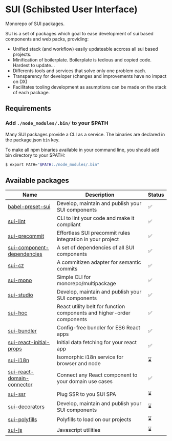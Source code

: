 # SUI (Schibsted User Interface)

Monorepo of SUI packages.

SUI is a set of packages which goal to ease development of sui based components and web packs, providing:
* Unified stack (and workflow) easily updateable accross all sui based projects.
* Minification of boilerplate. Boilerplate is tedious and copied code. Hardest to update...
* Differents tools and services that solve only one problem each.
* Transparency for developer (changes and improvements have no impact on DX)
* Facilitates tooling development as asumptions can be made on the stack of each package.

## Requirements

### Add `./node_modules/.bin/` to your $PATH
Many SUI packages provide a CLI as a service. The binaries are declared in the package.json `bin` key.

To make all npm binaries available in your command line, you should add bin directory to your $PATH:

```sh
$ export PATH="$PATH:./node_modules/.bin"
```

## Available packages
| Name | Description | Status |
| -- | -- | -- |
| [babel-preset-sui](./packages/babel-preset-sui/README.md) | Develop, maintain and publish your SUI components | :white_check_mark: |
| [sui-lint](./packages/sui-lint/Readme.md) | CLI to lint your code and make it compliant | :white_check_mark: |
| [sui-precommit](./packages/sui-precommit/Readme.md) | Effortless SUI precommit rules integration in your project | :white_check_mark: |
| [sui-component-dependencies](./packages/sui-component-dependencies/README.md) | A set of dependencies of all SUI components | :white_check_mark: |
| [sui-cz](./packages/sui-cz/README.md) | A commitizen adapter for semantic commits | :white_check_mark: |
| [sui-mono](./packages/sui-mono/README.md) | Simple CLI for monorepo/multipackage | :white_check_mark: |
| [sui-studio](./packages/sui-studio/README.md) | Develop, maintain and publish your SUI components | :white_check_mark: |
| [sui-hoc](./packages/sui-hoc/README.md) | React utility belt for function components and higher-order components | :white_check_mark: |
| [sui-bundler](./packages/sui-bundler/README.md) | Config-free bundler for ES6 React apps | :white_check_mark: |
| [sui-react-initial-props](./packages/sui-react-initial-props/README.md) | Initial data fetching for your react app | :white_check_mark: |
| [sui-i18n](./packages/sui-i18n/README.md) | Isomorphic i18n service for browser and node | :hourglass: |
| [sui-react-domain-connector](./packages/sui-react-domain-connector/README.md) | Connect any React component to your domain use cases | :white_check_mark: |
| [sui-ssr](./packages/sui-ssr/README.md) | Plug SSR to you SUI SPA | :hourglass: |
| [sui-decorators](./packages/sui-decorators/README.md) | Develop, maintain and publish your SUI components | :hourglass: |
| [sui-polyfills](./packages/sui-polyfills/README.md) | Polyfills to load on our projects | :hourglass: |
| [sui-js](./packages/sui-js/README.md) | Javascript utilities | :hourglass: |
